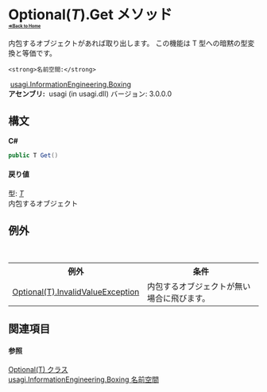 # Optional(*T*).Get メソッド <div style="font-size:30%"><a href="https://github.com/usagi/usagi.cs/blob/master/docs/Home.md">≪Back to Home</a></div> 

内包するオブジェクトがあれば取り出します。 この機能は T 型への暗黙の型変換と等価です。


    <strong>名前空間:</strong>
&nbsp;<a href="N_usagi_InformationEngineering_Boxing.md">usagi.InformationEngineering.Boxing</a><br /><strong>アセンブリ:</strong>
&nbsp;usagi (in usagi.dll) バージョン: 3.0.0.0

## 構文

**C#**<br />
``` C#
public T Get()
```


#### 戻り値
型: <a href="T_usagi_InformationEngineering_Boxing_Optional_1.md">*T*</a><br />内包するオブジェクト

## 例外
&nbsp;<table><tr><th>例外</th><th>条件</th></tr><tr><td><a href="T_usagi_InformationEngineering_Boxing_Optional_1_InvalidValueException.md">Optional(T).InvalidValueException</a></td><td>内包するオブジェクトが無い場合に飛びます。</td></tr></table>

## 関連項目


#### 参照
<a href="T_usagi_InformationEngineering_Boxing_Optional_1.md">Optional(T) クラス</a><br /><a href="N_usagi_InformationEngineering_Boxing.md">usagi.InformationEngineering.Boxing 名前空間</a><br />